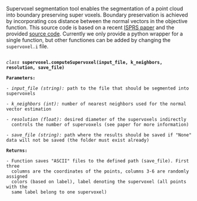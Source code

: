 Supervoxel segmentation tool enables the segmentation of a point cloud into boundary preserving super voxels. Boundary preservation is achieved by incorporating cos distance between the normal vectors in the objective function. This source code is based on a recent [ISPRS paper](https://www.sciencedirect.com/science/article/pii/S0924271618301370) and the provided [source code](https://github.com/yblin/Supervoxel-for-3D-point-clouds). Currently we only provide a python wrapper for a single function, but other functiones can be added by changing the `supervoxel.i` file.

<pre><code>
<i>class</i> <b>supervoxel.computeSupervoxel(input_file, k_neighbors, resolution, save_file)</b>

<b>Parameters:</b> 

- <i>input_file (string):</i> path to the file that should be segmented into supervoxels

- <i>k_neighbors (int):</i> number of nearest neighbors used for the normal vector estimation

- <i>resolution (float):</i> desired diameter of the supervoxels indirectly
  controls the number of supervoxels (see paper for more information)

- <i>save_file (string):</i> path where the results should be saved if "None" data will not be saved (the folder must exist already) 

<b>Returns:</b>

- Function saves "ASCII" files to the defined path (save_file). First three
  columns are the coordinates of the points, columns 3-6 are randomly assigned
  colors (based on label), label denoting the supervoxel (all points with the 
  same label belong to one supervoxel) 

</code></pre>